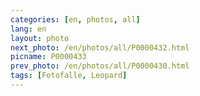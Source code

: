 ```yaml
---
categories: [en, photos, all]
lang: en
layout: photo
next_photo: /en/photos/all/P0000432.html
picname: P0000433
prev_photo: /en/photos/all/P0000430.html
tags: [Fotofalle, Leopard]
---
```

